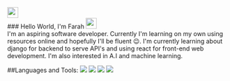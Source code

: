 <img src = "https://gfycat.com/calmclearcutiaerismetalmark" width="25px">
<br/>
### Hello World, I'm Farah <img src="https://media.giphy.com/media/hvRJCLFzcasrR4ia7z/giphy.gif" width="25px">
<br/>
I'm an aspiring software developer. Currently I'm learning on my own using resources online and hopefully I'll be fluent 😉.
I'm currently learning about django for backend to serve API's and using react for front-end web development.
I'm also interested in A.I and machine learning.

##Languages and Tools:
<img src = "https://user-images.githubusercontent.com/43724242/121515492-e882f880-c9f5-11eb-89c6-a43a029c116b.png">
<img src = "https://user-images.githubusercontent.com/43724242/121515512-ede04300-c9f5-11eb-8229-bb11e08976b3.png">
<img src = "https://user-images.githubusercontent.com/43724242/121515533-f5075100-c9f5-11eb-9c71-48d179f1e1cd.png">
<img src = "https://user-images.githubusercontent.com/43724242/121516259-af975380-c9f6-11eb-9a32-2a6df34e51a4.png">

<!--
**farahfinn/farahfinn** is a ✨ _special_ ✨ repository because its `README.md` (this file) appears on your GitHub profile.

Here are some ideas to get you started:

- 🔭 I’m currently working on ...
- 🌱 I’m currently learning ...
- 👯 I’m looking to collaborate on ...
- 🤔 I’m looking for help with ...
- 💬 Ask me about ...
- 📫 How to reach me: ...
- 😄 Pronouns: ...
- ⚡ Fun fact: ...
-->
